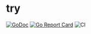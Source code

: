 # try

[![GoDoc](https://godoc.org/github.com/jimmysawczuk/try?status.svg)](https://godoc.org/github.com/jimmysawczuk/try) [![Go Report Card](https://goreportcard.com/badge/github.com/jimmysawczuk/try)](https://goreportcard.com/report/github.com/jimmysawczuk/try) ![CI](https://github.com/jimmysawczuk/try/workflows/CI/badge.svg)
